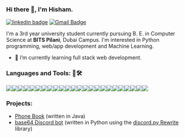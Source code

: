 ### Hi there 👋, I'm Hisham.

[![linkedin badge](https://img.shields.io/badge/Hisham-30302f?style=flat&logo=linkedin)](https://www.linkedin.com/in/hisham-m-2874101bb/)
[![Gmail Badge](https://img.shields.io/badge/hisham02x@gmail.com-30302f?style=flat&logo=Gmail&logoColor=red)](mailto:hisham02x@gmail.com)

I'm a 3rd year university student currently pursuing B. E. in Computer Science at <b>BITS Pilani</b>, Dubai Campus. I'm interested in Python programming, web/app development and Machine Learning.

- 🌱 I’m currently learning full stack web development.

<h3 align="left">Languages and Tools: 📄🛠</h3>

<p align="left"> <img src="https://img.icons8.com/fluent/48/4a90e2/github.png"/><img src="https://img.icons8.com/color/48/4a90e2/git.png"/><img src="https://img.icons8.com/color/48/4a90e2/python--v1.png"/><img src="https://img.icons8.com/material-outlined/48/000000/django.png"/><img src="https://img.icons8.com/color/48/000000/html-5--v1.png"/><img src="https://img.icons8.com/color/48/000000/css3.png"/><img src="https://img.icons8.com/color/48/000000/bootstrap.png"/><img src="https://upload.wikimedia.org/wikipedia/commons/thumb/d/d5/Tailwind_CSS_Logo.svg/48px-Tailwind_CSS_Logo.svg.png"/><img src="https://img.icons8.com/color/48/000000/javascript--v1.png"/><img src="https://img.icons8.com/ultraviolet/40/000000/react--v2.png"/><img src="https://img.icons8.com/color/48/undefined/dart.png"/><img src="https://img.icons8.com/color/48/undefined/flutter.png"/><img src="https://img.icons8.com/external-soft-fill-juicy-fish/48/000000/external-sql-coding-and-development-soft-fill-soft-fill-juicy-fish.png"/><img src="https://img.icons8.com/color/48/000000/mysql-logo.png"/><img src="https://img.icons8.com/color/48/000000/java-coffee-cup-logo--v1.png"/><img src="https://upload.wikimedia.org/wikipedia/commons/thumb/1/18/C_Programming_Language.svg/48px-C_Programming_Language.svg.png"/><img src="https://img.icons8.com/color/48/000000/c-plus-plus-logo.png"/><img src="https://img.icons8.com/color/48/4a90e2/visual-studio-code-2019.png"/><img src="https://img.icons8.com/color/48/000000/pycharm.png"/><img src="https://img.icons8.com/color/48/000000/intellij-idea.png"/><img src="https://img.icons8.com/color/48/000000/webstorm.png"/><img src="https://img.icons8.com/color/48/000000/git.png"/><img src="https://img.icons8.com/color/48/000000/linux--v1.png"/><img src="https://img.icons8.com/color/48/000000/discord-logo.png"/></p>

<h3 align="left">Projects:</h3>

- [Phone Book](https://github.com/hisham02x/phone-book) (written in Java)
- [base64 Discord bot](https://github.com/hisham02x/base64-bot) (written in Python using the [discord.py Rewrite](https://discordpy.readthedocs.io/en/rewrite/) library)
